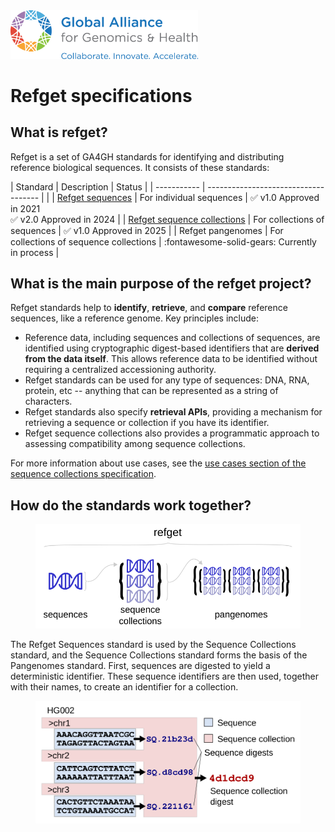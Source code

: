 <div class="title container">
<img src="img/ga4gh-logo.png" class="title" width="300">
<h1>Refget specifications</h1>
</div>

## What is refget?

Refget is a set of GA4GH standards for identifying and distributing reference biological sequences.
It consists of these standards:


| Standard      | Description                          | Status |
| ----------- | ------------------------------------ | |
| [Refget sequences](sequences.md)      | For individual sequences  | :white_check_mark: v1.0 Approved in 2021 <br>:white_check_mark:&nbsp;v2.0&nbsp;Approved in 2024 |
| [Refget sequence collections](seqcol.md)      | For collections of sequences | :white_check_mark: v1.0 Approved in 2025 |
| Refget pangenomes  | For collections of sequence collections | :fontawesome-solid-gears: Currently in process |


## What is the main purpose of the refget project?

Refget standards help to **identify**, **retrieve**, and **compare** reference sequences, like a reference genome. Key principles include:

- Reference data, including sequences and collections of sequences, are identified using cryptographic digest-based identifiers that are **derived from the data itself**. This allows reference data to be identified without requiring a centralized accessioning authority.
- Refget standards can be used for any type of sequences: DNA, RNA, protein, etc -- anything that can be represented as a string of characters.
- Refget standards also specify **retrieval APIs**, providing a mechanism for retrieving a sequence or collection if you have its identifier.
- Refget sequence collections also provides a programmatic approach to assessing compatibility among sequence collections.

For more information about use cases, see the [use cases section of the sequence collections specification](seqcol.md#use-cases).

## How do the standards work together?

<figure>
<img src="img/refget-umbrella.svg" width="500">
</figure>

The Refget Sequences standard is used by the Sequence Collections standard, and the Sequence Collections standard forms the basis of the Pangenomes standard.
First, sequences are digested to yield a deterministic identifier.
These sequence identifiers are then used, together with their names, to create an identifier for a collection.

<figure>
<img src="img/seqcol_abstract_simple.svg" alt="Refget abstract" class="img-responsive">
</figure>
